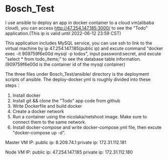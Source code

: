 # Bosch_Test
I use ansible to deploy an app in docker container to a cloud vm(alibaba cloud), you can access http://47.254.147.185:3000/ to see the "Todo" application.(This ip is valid until 2022-06-12 23:59 CST)

This application includes MySQL service, you can use ssh to link to the virtual machine by ip 47.254.147.185(public ip) 
and excute command "docker exec -it 909759f6e00d mysql -p todos", input password:secret, and excute "select * from todo_items;" to see the database table information. 
(909759f6e00d is the container id of the mysql container)

The three files under Bosch_Test/ansible/ directory is the deployment scripts of ansible. The deploy-docker.yml is roughly divided into these steps：

1. Install docker 
2. Install git && clone the "Todo" app code from github
3. Write Dockerfile and build docker
4. Create a docker network
5. Run a container using the nicolaka/netshoot image. Make sure to connect them to the same network.
6. Install docker-compose and write docker-compose.yml file, then excute "docker-compose up -d".



Master VM IP:
public ip: 8.209.74.1
private ip: 172.31.112.181

Node VM IP:
public ip: 47.254.147.185
private ip: 172.31.112.180
